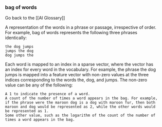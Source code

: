 ### bag of words

Go back to the [[AI Glossary]]


A representation of the words in a phrase or passage, irrespective of order. For example, bag of words represents the following three phrases identically:

    the dog jumps
    jumps the dog
    dog jumps the

Each word is mapped to an index in a sparse vector, where the vector has an index for every word in the vocabulary. For example, the phrase the dog jumps is mapped into a feature vector with non-zero values at the three indices corresponding to the words the, dog, and jumps. The non-zero value can be any of the following:

    A 1 to indicate the presence of a word.
    A count of the number of times a word appears in the bag. For example, if the phrase were the maroon dog is a dog with maroon fur, then both maroon and dog would be represented as 2, while the other words would be represented as 1.
    Some other value, such as the logarithm of the count of the number of times a word appears in the bag.

